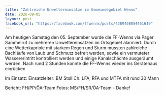 ```yaml
---
title: "Zahlreiche Unwettereinsätze im Gemeindegebiet Wenns"
date: 2020-09-05
layout: post
facebook_url: "https://facebook.com/ffwenns/posts/4389468054461619"
---
```


Am heutigen Samstag den 05. September wurde die FF-Wenns via Pager Sammelruf zu mehreren Unwettereinsätzen im Ortsgebiet alarmiert. Durch eine Wetterkapriole mit starkem Regen und Sturm mussten zahlreiche Bachläufe von Laub und Schmutz befreit werden, sowie ein vermuteter Wassererintritt kontrolliert werden und einige Kanalschächte ausgeräumt werden. 
Nach rund 2 Stunden konnte die FF-Wenns wieder ins Gerätehaus einrücken.

Im Einsatz:
Einsatzleiter: BM Stoll Ch.
LFA, RFA und MTFA mit rund 30 Mann

Bericht: FH/PP/ÖA-Team
Fotos: MS/FH/SR/ÖA-Team - Danke!